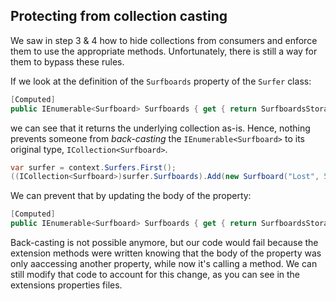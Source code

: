 ## Protecting from collection casting

We saw in step 3 & 4 how to hide collections from consumers and enforce them to use the appropriate methods. Unfortunately, there is still a way for them to bypass these rules.

If we look at the definition of the `Surfboards` property of the `Surfer` class:

```csharp
[Computed]
public IEnumerable<Surfboard> Surfboards { get { return SurfboardsStorage; } }
```

we can see that it returns the underlying collection as-is. Hence, nothing prevents someone from *back-casting* the `IEnumerable<Surfboard>` to its original type, `ICollection<Surfboard>`.

```csharp
var surfer = context.Surfers.First();
((ICollection<Surfboard>)surfer.Surfboards).Add(new Surfboard("Lost", 5, 11, surfer.Id));
```

We can prevent that by updating the body of the property:

```csharp
[Computed]
public IEnumerable<Surfboard> Surfboards { get { return SurfboardsStorage.Skip(0); } }
```

Back-casting is not possible anymore, but our code would fail because the extension methods were written knowing that the body of the property was only aaccessing another property, while now it's calling a method.  We can still modify that code to account for this change, as you can see in the extensions properties files.